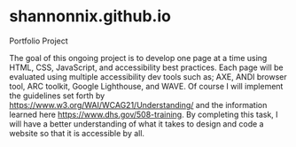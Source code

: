 # shannonnix.github.io

Portfolio Project

The goal of this ongoing project is to develop one page at a time using HTML, CSS, JavaScript, and accessibility best practices. 
Each page will be evaluated using multiple accessibility dev tools such as; AXE, ANDI browser tool, ARC toolkit, Google Lighthouse, and WAVE. Of course I will implement the guidelines set forth by https://www.w3.org/WAI/WCAG21/Understanding/ and the information learned here https://www.dhs.gov/508-training. 
By completing this task, I will have a better understanding of what it takes to design and code a website so that it is accessible by all.

